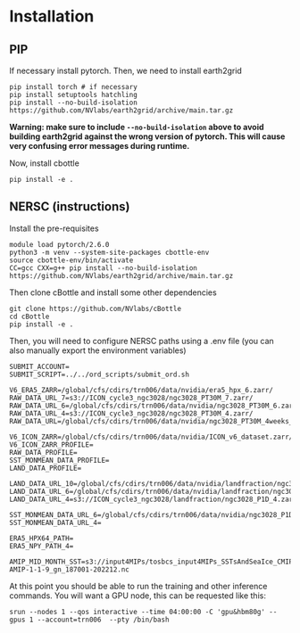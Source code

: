 # Installation

## PIP

If necessary install pytorch. Then, we need to install earth2grid
```
pip install torch # if necessary
pip install setuptools hatchling
pip install --no-build-isolation https://github.com/NVlabs/earth2grid/archive/main.tar.gz
```

**Warning: make sure to include `--no-build-isolation` above to avoid building earth2grid against the wrong version of pytorch. This will cause very confusing error messages during runtime.**

Now, install cbottle
```
pip install -e .
```

## NERSC (instructions)

Install the pre-requisites
```
module load pytorch/2.6.0
python3 -m venv --system-site-packages cbottle-env
source cbottle-env/bin/activate
CC=gcc CXX=g++ pip install --no-build-isolation https://github.com/NVlabs/earth2grid/archive/main.tar.gz
```

Then clone cBottle and install some other dependencies
```
git clone https://github.com/NVlabs/cBottle
cd cBottle
pip install -e .
```

Then, you will need to configure NERSC paths using a .env file (you can also manually export the environment variables)
```
SUBMIT_ACCOUNT=
SUBMIT_SCRIPT=../../ord_scripts/submit_ord.sh

V6_ERA5_ZARR=/global/cfs/cdirs/trn006/data/nvidia/era5_hpx_6.zarr/
RAW_DATA_URL_7=s3://ICON_cycle3_ngc3028/ngc3028_PT30M_7.zarr/
RAW_DATA_URL_6=/global/cfs/cdirs/trn006/data/nvidia/ngc3028_PT30M_6.zarr/
RAW_DATA_URL_4=s3://ICON_cycle3_ngc3028/ngc3028_PT30M_4.zarr/
RAW_DATA_URL=/global/cfs/cdirs/trn006/data/nvidia/ngc3028_PT30M_4weeks_10.zarr/

V6_ICON_ZARR=/global/cfs/cdirs/trn006/data/nvidia/ICON_v6_dataset.zarr/
V6_ICON_ZARR_PROFILE=
RAW_DATA_PROFILE=
SST_MONMEAN_DATA_PROFILE=
LAND_DATA_PROFILE=

LAND_DATA_URL_10=/global/cfs/cdirs/trn006/data/nvidia/landfraction/ngc3028_P1D_10.zarr/
LAND_DATA_URL_6=/global/cfs/cdirs/trn006/data/nvidia/landfraction/ngc3028_P1D_6.zarr/
LAND_DATA_URL_4=s3://ICON_cycle3_ngc3028/landfraction/ngc3028_P1D_4.zarr/

SST_MONMEAN_DATA_URL_6=/global/cfs/cdirs/trn006/data/nvidia/ngc3028_P1D_ts_monmean_6.zarr
SST_MONMEAN_DATA_URL_4=

ERA5_HPX64_PATH=
ERA5_NPY_PATH_4=

AMIP_MID_MONTH_SST=s3://input4MIPs/tosbcs_input4MIPs_SSTsAndSeaIce_CMIP_PCMDI-AMIP-1-1-9_gn_187001-202212.nc
```

At this point you should be able to run the training and other inference commands.
You will want a GPU node, this can be requested like this:
```
srun --nodes 1 --qos interactive --time 04:00:00 -C 'gpu&hbm80g' --gpus 1 --account=trn006  --pty /bin/bash
```
